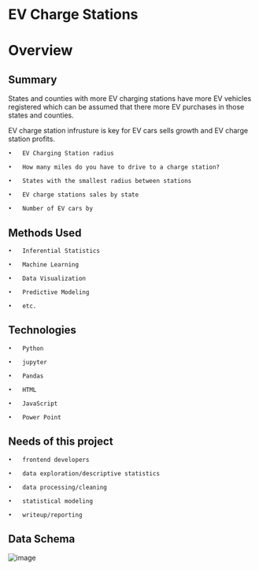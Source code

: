# EV Charge Stations
# Overview

## Summary

  States and counties with more EV charging stations have more EV vehicles registered which can be assumed that there more EV purchases in those states and counties.
  
  EV charge station infrusture is key for EV cars sells growth and EV charge station profits.
  
    •	EV Charging Station radius

    •	How many miles do you have to drive to a charge station?

    •	States with the smallest radius between stations

    •	EV charge stations sales by state

    •	Number of EV cars by
   
## Methods Used

    •	Inferential Statistics

    •	Machine Learning

    •	Data Visualization

    •	Predictive Modeling

    •	etc.

## Technologies

    •	Python

    •	jupyter

    •	Pandas

    •	HTML

    •	JavaScript

    •	Power Point
   
 ## Needs of this project
 
    •	frontend developers

    •	data exploration/descriptive statistics

    •	data processing/cleaning

    •	statistical modeling

    •	writeup/reporting
    
    
 ## Data Schema
 
 ![image](https://user-images.githubusercontent.com/96215773/170393177-88a51945-8a4e-4f2f-b436-e5ed787b315f.png)




